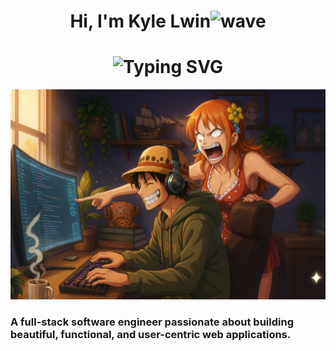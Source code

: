 
<h1 align="center">Hi, I'm Kyle Lwin<img src="https://raw.githubusercontent.com/MartinHeinz/MartinHeinz/master/wave.gif"
       alt="wave" width="40" height="40" />
</h1>

<h1 align="center">
    <img src="https://readme-typing-svg.herokuapp.com?font=Fira+Code&size=21&duration=2000&pause=700&center=true&width=435&lines=Let's+Solve+Problems+Together!;Data+Enthusiast;Analyst;Developer;Active+Learner" alt="Typing SVG" />
</h1>

<img src="https://github.com/kyawkhaungml/kyawkhaungml/blob/main/luffycoding.png" alt="Banner of Luffy coding with Nami">


### A full-stack software engineer passionate about building beautiful, functional, and user-centric web applications.
